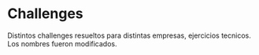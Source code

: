 # Challenges
Distintos challenges resueltos para distintas empresas, ejercicios tecnicos.
Los nombres fueron modificados.
